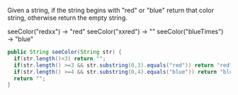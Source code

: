 Given a string, if the string begins with "red" or "blue" return that color string, otherwise return the empty string.

seeColor("redxx") → "red"
seeColor("xxred") → ""
seeColor("blueTimes") → "blue"



```java
public String seeColor(String str) {
  if(str.length()<3) return "";
  if(str.length() >=3 && str.substring(0,3).equals("red")) return "red";
  if(str.length() >=4 && str.substring(0,4).equals("blue")) return "blue";
  return "";
}

```

